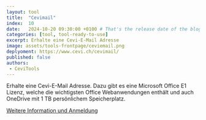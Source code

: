 ```yaml
---
layout: tool
title:  "Cevimail"
index:  10
date:   2024-10-20 09:30:00 +0100 # That's the release date of the blog entry
categories: [tool, tool-ready-to-use]
excerpt: Erhalte eine Cevi-E-Mail Adresse
image: assets/tools-frontpage/ceviemail.png
deplyoment: https://www.cevi.ch/cevimail/
published: false
authors:
 - CeviTools
---
```


Erhalte eine Cevi-E-Mail Adresse. Dazu gibt es eine Microsoft Office E1 Lizenz, welche die wichtigsten Office Webanwendungen enthält und auch OneDrive mit 1 TB persönlichem Speicherplatz.

[Weitere Information und Anmeldung](https://www.cevi.ch/cevimail/)
